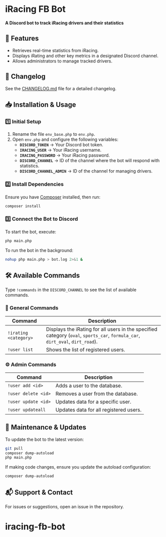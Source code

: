 # iRacing FB Bot

**A Discord bot to track iRacing drivers and their statistics**

## 📌 Features
- Retrieves real-time statistics from iRacing.
- Displays iRating and other key metrics in a designated Discord channel.
- Allows administrators to manage tracked drivers.

## 📄 Changelog
See the [CHANGELOG.md](./CHANGELOG.md) file for a detailed changelog.

## 📥 Installation & Usage

### 1️⃣ Initial Setup
1. Rename the file `env_base.php` to `env.php`.
2. Open `env.php` and configure the following variables:
   - **`DISCORD_TOKEN`** → Your Discord bot token.
   - **`IRACING_USER`** → Your iRacing username.
   - **`IRACING_PASSWORD`** → Your iRacing password.
   - **`DISCORD_CHANNEL`** → ID of the channel where the bot will respond with statistics.
   - **`DISCORD_CHANNEL_ADMIN`** → ID of the channel for managing drivers.

### 2️⃣ Install Dependencies
Ensure you have [Composer](https://getcomposer.org/) installed, then run:

```sh
composer install
```

### 3️⃣ Connect the Bot to Discord
To start the bot, execute:

```sh
php main.php
```

To run the bot in the background:

```sh
nohup php main.php > bot.log 2>&1 &
```

## 🛠 Available Commands
Type `!commands` in the `DISCORD_CHANNEL` to see the list of available commands.

### 📌 General Commands
| Command            | Description |
|-------------------|-------------|
| `!irating <category>` | Displays the iRating for all users in the specified category (`oval`, `sports_car`, `formula_car`, `dirt_oval`, `dirt_road`). |
| `!user list`      | Shows the list of registered users. |

### ⚙️ Admin Commands
| Command                | Description |
|------------------------|-------------|
| `!user add <id>`      | Adds a user to the database. |
| `!user delete <id>`   | Removes a user from the database. |
| `!user update <id>`   | Updates data for a specific user. |
| `!user updateall` | Updates data for all registered users. |

## 🔧 Maintenance & Updates
To update the bot to the latest version:
```sh
git pull
composer dump-autoload
php main.php
```

If making code changes, ensure you update the autoload configuration:
```sh
composer dump-autoload
```

## 📬 Support & Contact
For issues or suggestions, open an issue in the repository.
# iracing-fb-bot
